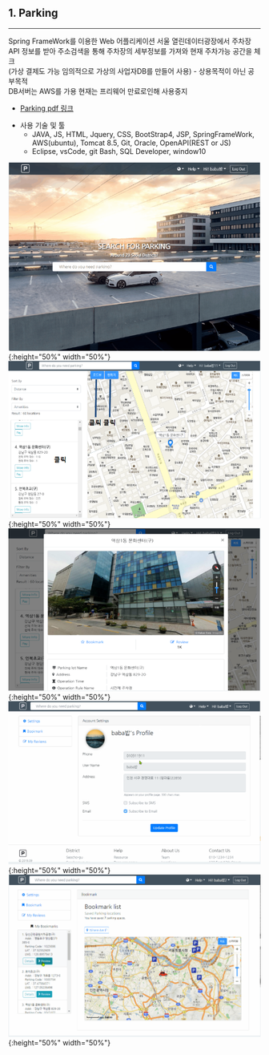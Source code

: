 ## 1. Parking
---
Spring FrameWork를 이용한 Web 어플리케이션
서울 열린데이터광장에서 주차장 API 정보를 받아 주소검색을 통해 주차장의 세부정보를 가져와 현재 주차가능 공간을 체크<br>
(가상 결제도 가능 임의적으로 가상의 사업자DB를 만들어 사용) - 상용목적이 아닌 공부목적<br>
DB서버는 AWS를 가용 현재는 프리웨어 만료로인해 사용중지<br>

* [Parking pdf 링크](Semi-Project.pdf)

- 사용 기술 및 툴
  - JAVA, JS, HTML, Jquery, CSS, BootStrap4, JSP, SpringFrameWork, AWS(ubuntu), Tomcat 8.5, Git, Oracle, OpenAPI(REST or JS)
  - Eclipse, vsCode, git Bash, SQL Developer, window10
  
![mainPage](/assets/images/mainPage.png){:height="50%" width="50%"}
![searchPage](/assets/images/searchPage.png){:height="50%" width="50%"}
![reviewPage](/assets/images/reviewPage.png){:height="50%" width="50%"}
![myPage1](/assets/images/myPage1.png){:height="50%" width="50%"}
![myPage2](/assets/images/myPage2.png){:height="50%" width="50%"}
